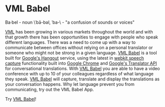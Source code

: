 VML Babel
=====

Ba·bel - noun \ˈbā-bəl, ˈba-\ - "a confusion of sounds or voices"

<a href="http://www.vml.com" target="_blank">VML</a> has been growing in various markets throughout the world and with that growth there has been opportunities to engage with people who speak different languages. There was a need to come up with a way to communicate between offices without relying on a personal translator or someone who might not be strong in a given language. <a href="http://babel.vmlapps.com/" target="_blank">VML Babel</a> is a tool built for <a href="http://developers.google.com/+/hangouts/" target="_blank">Google's Hangout</a> service, using the latest in <a href="http://dvcs.w3.org/hg/speech-api/raw-file/tip/speechapi.html" target="_blank">webkit speech capture</a> functionality built into <a href="https://www.google.com/intl/en-US/chrome/browser/" target="_blank">Google Chrome</a> and <a href="http://developers.google.com/translate/" target="_blank">Google's Translator API</a> for conversational translations. With <a href="http://babel.vmlapps.com/" target="new">VML Babel</a> you are able to have a video conference with up to 10 of your colleagues regardless of what language they speak. <a href="http://babel.vmlapps.com/" target="new">VML Babel</a> will capture, translate and display the translations as your conversation happens. Why let language prevent you from communicating, try out the VML Babel App.

Try <a href="http://babel.vmlapps.com/" target="new">VML Babel</a>! 
